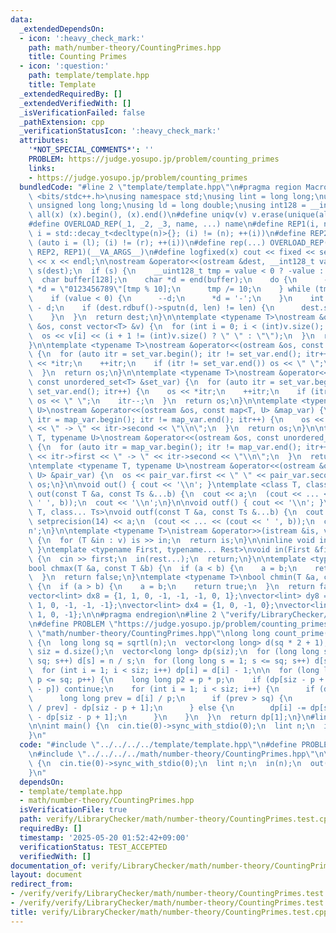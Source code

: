 ```yaml
---
data:
  _extendedDependsOn:
  - icon: ':heavy_check_mark:'
    path: math/number-theory/CountingPrimes.hpp
    title: Counting Primes
  - icon: ':question:'
    path: template/template.hpp
    title: Template
  _extendedRequiredBy: []
  _extendedVerifiedWith: []
  _isVerificationFailed: false
  _pathExtension: cpp
  _verificationStatusIcon: ':heavy_check_mark:'
  attributes:
    '*NOT_SPECIAL_COMMENTS*': ''
    PROBLEM: https://judge.yosupo.jp/problem/counting_primes
    links:
    - https://judge.yosupo.jp/problem/counting_primes
  bundledCode: "#line 2 \"template/template.hpp\"\n#pragma region Macros\n#include\
    \ <bits/stdc++.h>\nusing namespace std;\nusing lint = long long;\nusing ull =\
    \ unsigned long long;\nusing ld = long double;\nusing int128 = __int128_t;\n#define\
    \ all(x) (x).begin(), (x).end()\n#define uniqv(v) v.erase(unique(all(v)), v.end())\n\
    #define OVERLOAD_REP(_1, _2, _3, name, ...) name\n#define REP1(i, n) for (auto\
    \ i = std::decay_t<decltype(n)>{}; (i) != (n); ++(i))\n#define REP2(i, l, r) for\
    \ (auto i = (l); (i) != (r); ++(i))\n#define rep(...) OVERLOAD_REP(__VA_ARGS__,\
    \ REP2, REP1)(__VA_ARGS__)\n#define logfixed(x) cout << fixed << setprecision(10)\
    \ << x << endl;\n\nostream &operator<<(ostream &dest, __int128_t value) {\n  ostream::sentry\
    \ s(dest);\n  if (s) {\n    __uint128_t tmp = value < 0 ? -value : value;\n  \
    \  char buffer[128];\n    char *d = end(buffer);\n    do {\n      --d;\n     \
    \ *d = \"0123456789\"[tmp % 10];\n      tmp /= 10;\n    } while (tmp != 0);\n\
    \    if (value < 0) {\n      --d;\n      *d = '-';\n    }\n    int len = end(buffer)\
    \ - d;\n    if (dest.rdbuf()->sputn(d, len) != len) {\n      dest.setstate(ios_base::badbit);\n\
    \    }\n  }\n  return dest;\n}\n\ntemplate <typename T>\nostream &operator<<(ostream\
    \ &os, const vector<T> &v) {\n  for (int i = 0; i < (int)v.size(); i++) {\n  \
    \  os << v[i] << (i + 1 != (int)v.size() ? \" \" : \"\");\n  }\n  return os;\n\
    }\n\ntemplate <typename T>\nostream &operator<<(ostream &os, const set<T> &set_var)\
    \ {\n  for (auto itr = set_var.begin(); itr != set_var.end(); itr++) {\n    os\
    \ << *itr;\n    ++itr;\n    if (itr != set_var.end()) os << \" \";\n    itr--;\n\
    \  }\n  return os;\n}\n\ntemplate <typename T>\nostream &operator<<(ostream &os,\
    \ const unordered_set<T> &set_var) {\n  for (auto itr = set_var.begin(); itr !=\
    \ set_var.end(); itr++) {\n    os << *itr;\n    ++itr;\n    if (itr != set_var.end())\
    \ os << \" \";\n    itr--;\n  }\n  return os;\n}\n\ntemplate <typename T, typename\
    \ U>\nostream &operator<<(ostream &os, const map<T, U> &map_var) {\n  for (auto\
    \ itr = map_var.begin(); itr != map_var.end(); itr++) {\n    os << itr->first\
    \ << \" -> \" << itr->second << \"\\n\";\n  }\n  return os;\n}\n\ntemplate <typename\
    \ T, typename U>\nostream &operator<<(ostream &os, const unordered_map<T, U> &map_var)\
    \ {\n  for (auto itr = map_var.begin(); itr != map_var.end(); itr++) {\n    os\
    \ << itr->first << \" -> \" << itr->second << \"\\n\";\n  }\n  return os;\n}\n\
    \ntemplate <typename T, typename U>\nostream &operator<<(ostream &os, const pair<T,\
    \ U> &pair_var) {\n  os << pair_var.first << \" \" << pair_var.second;\n  return\
    \ os;\n}\n\nvoid out() { cout << '\\n'; }\ntemplate <class T, class... Ts>\nvoid\
    \ out(const T &a, const Ts &...b) {\n  cout << a;\n  (cout << ... << (cout <<\
    \ ' ', b));\n  cout << '\\n';\n}\n\nvoid outf() { cout << '\\n'; }\ntemplate <class\
    \ T, class... Ts>\nvoid outf(const T &a, const Ts &...b) {\n  cout << fixed <<\
    \ setprecision(14) << a;\n  (cout << ... << (cout << ' ', b));\n  cout << '\\\
    n';\n}\n\ntemplate <typename T>\nistream &operator>>(istream &is, vector<T> &v)\
    \ {\n  for (T &in : v) is >> in;\n  return is;\n}\n\ninline void in(void) { return;\
    \ }\ntemplate <typename First, typename... Rest>\nvoid in(First &first, Rest &...rest)\
    \ {\n  cin >> first;\n  in(rest...);\n  return;\n}\n\ntemplate <typename T>\n\
    bool chmax(T &a, const T &b) {\n  if (a < b) {\n    a = b;\n    return true;\n\
    \  }\n  return false;\n}\ntemplate <typename T>\nbool chmin(T &a, const T &b)\
    \ {\n  if (a > b) {\n    a = b;\n    return true;\n  }\n  return false;\n}\n\n\
    vector<lint> dx8 = {1, 1, 0, -1, -1, -1, 0, 1};\nvector<lint> dy8 = {0, 1, 1,\
    \ 1, 0, -1, -1, -1};\nvector<lint> dx4 = {1, 0, -1, 0};\nvector<lint> dy4 = {0,\
    \ 1, 0, -1};\n\n#pragma endregion\n#line 2 \"verify/LibraryChecker/math/number-theory/CountingPrimes.test.cpp\"\
    \n#define PROBLEM \"https://judge.yosupo.jp/problem/counting_primes\"\n#line 1\
    \ \"math/number-theory/CountingPrimes.hpp\"\nlong long count_prime(long long n)\
    \ {\n  long long sq = sqrtl(n);\n  vector<long long> d(sq * 2 + 1);\n  long long\
    \ siz = d.size();\n  vector<long long> dp(siz);\n  for (long long s = 1; s <=\
    \ sq; s++) d[s] = n / s;\n  for (long long s = 1; s <= sq; s++) d[siz - s] = s;\n\
    \  for (int i = 1; i < siz; i++) dp[i] = d[i] - 1;\n\n  for (long long p = 2;\
    \ p <= sq; p++) {\n    long long p2 = p * p;\n    if (dp[siz - p + 1] == dp[siz\
    \ - p]) continue;\n    for (int i = 1; i < siz; i++) {\n      if (d[i] < p2) break;\n\
    \      long long prev = d[i] / p;\n      if (prev > sq) {\n        dp[i] -= dp[n\
    \ / prev] - dp[siz - p + 1];\n      } else {\n        dp[i] -= dp[siz - prev]\
    \ - dp[siz - p + 1];\n      }\n    }\n  }\n  return dp[1];\n}\n#line 4 \"verify/LibraryChecker/math/number-theory/CountingPrimes.test.cpp\"\
    \n\nint main() {\n  cin.tie(0)->sync_with_stdio(0);\n  lint n;\n  in(n);\n  out(count_prime(n));\n\
    }\n"
  code: "#include \"../../../../template/template.hpp\"\n#define PROBLEM \"https://judge.yosupo.jp/problem/counting_primes\"\
    \n#include \"../../../../math/number-theory/CountingPrimes.hpp\"\n\nint main()\
    \ {\n  cin.tie(0)->sync_with_stdio(0);\n  lint n;\n  in(n);\n  out(count_prime(n));\n\
    }\n"
  dependsOn:
  - template/template.hpp
  - math/number-theory/CountingPrimes.hpp
  isVerificationFile: true
  path: verify/LibraryChecker/math/number-theory/CountingPrimes.test.cpp
  requiredBy: []
  timestamp: '2025-05-20 01:52:42+09:00'
  verificationStatus: TEST_ACCEPTED
  verifiedWith: []
documentation_of: verify/LibraryChecker/math/number-theory/CountingPrimes.test.cpp
layout: document
redirect_from:
- /verify/verify/LibraryChecker/math/number-theory/CountingPrimes.test.cpp
- /verify/verify/LibraryChecker/math/number-theory/CountingPrimes.test.cpp.html
title: verify/LibraryChecker/math/number-theory/CountingPrimes.test.cpp
---
```

